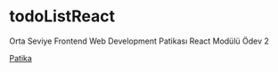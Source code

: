 # todoListReact

Orta Seviye Frontend Web Development Patikası React Modülü Ödev 2

[Patika](https://www.patika.dev)
